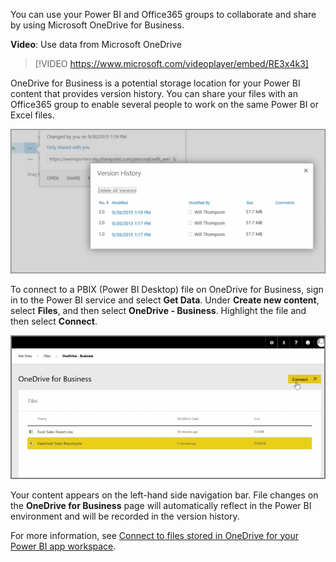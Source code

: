 You can use your Power BI and Office365 groups to collaborate and share by using Microsoft OneDrive for Business.

**Video**: Use data from Microsoft OneDrive
> [!VIDEO https://www.microsoft.com/videoplayer/embed/RE3x4k3]

OneDrive for Business is a potential storage location for your Power BI content that provides version history. You can share your files with an Office365 group to enable several people to work on the same Power BI or Excel files.

![Screenshot of the "Version History" dialog.](../media/6-4a-1.png)

To connect to a PBIX (Power BI Desktop) file on OneDrive for Business, sign in to the Power BI service and select **Get Data**. Under **Create new content**, select **Files**, and then select **OneDrive - Business**. Highlight the file and then select **Connect**.

![Screenshot of selecting a PBIX file.](../media/6-4a-2.png)

Your content appears on the left-hand side navigation bar. File changes on the **OneDrive for Business** page will automatically reflect in the Power BI environment and will be recorded in the version history.

For more information, see [Connect to files stored in OneDrive for your Power BI app workspace](https://docs.microsoft.com/power-bi/collaborate-share/service-connect-to-files-in-app-workspace-onedrive-for-business/?azure-portal=true).
